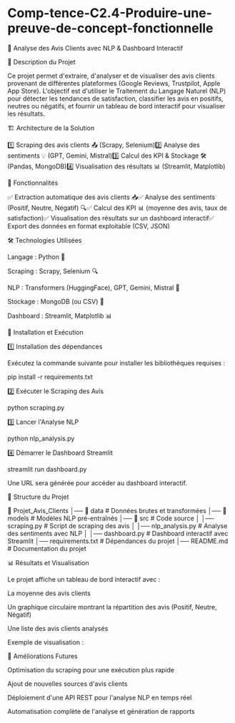 # Comp-tence-C2.4-Produire-une-preuve-de-concept-fonctionnelle


🚀 Analyse des Avis Clients avec NLP & Dashboard Interactif

📌 Description du Projet

Ce projet permet d'extraire, d'analyser et de visualiser des avis clients provenant de différentes plateformes (Google Reviews, Trustpilot, Apple App Store). L'objectif est d'utiliser le Traitement du Langage Naturel (NLP) pour détecter les tendances de satisfaction, classifier les avis en positifs, neutres ou négatifs, et fournir un tableau de bord interactif pour visualiser les résultats.

🏗️ Architecture de la Solution

1️⃣ Scraping des avis clients 📤 (Scrapy, Selenium)2️⃣ Analyse des sentiments 💡 (GPT, Gemini, Mistral)3️⃣ Calcul des KPI & Stockage 🛠️ (Pandas, MongoDB)4️⃣ Visualisation des résultats 📊 (Streamlit, Matplotlib)

🎯 Fonctionnalités

✅ Extraction automatique des avis clients 📥✅ Analyse des sentiments (Positif, Neutre, Négatif) 🔍✅ Calcul des KPI 📊 (moyenne des avis, taux de satisfaction)✅ Visualisation des résultats sur un dashboard interactif✅ Export des données en format exploitable (CSV, JSON)

🛠️ Technologies Utilisées

Langage : Python 🐍

Scraping : Scrapy, Selenium 🔍

NLP : Transformers (HuggingFace), GPT, Gemini, Mistral 🤖

Stockage : MongoDB (ou CSV) 💾

Dashboard : Streamlit, Matplotlib 📊

🔧 Installation et Exécution

1️⃣ Installation des dépendances

Exécutez la commande suivante pour installer les bibliothèques requises :

pip install -r requirements.txt

2️⃣ Exécuter le Scraping des Avis

python scraping.py

3️⃣ Lancer l'Analyse NLP

python nlp_analysis.py

4️⃣ Démarrer le Dashboard Streamlit

streamlit run dashboard.py

Une URL sera générée pour accéder au dashboard interactif.

📂 Structure du Projet

📁 Projet_Avis_Clients
│── 📂 data                 # Données brutes et transformées
│── 📂 models               # Modèles NLP pré-entraînés
│── 📂 src                  # Code source
│   │── scraping.py        # Script de scraping des avis
│   │── nlp_analysis.py    # Analyse des sentiments avec NLP
│   │── dashboard.py       # Dashboard interactif avec Streamlit
│── requirements.txt        # Dépendances du projet
│── README.md               # Documentation du projet

📊 Résultats et Visualisation

Le projet affiche un tableau de bord interactif avec :

La moyenne des avis clients

Un graphique circulaire montrant la répartition des avis (Positif, Neutre, Négatif)

Une liste des avis clients analysés

Exemple de visualisation :


🚀 Améliorations Futures

Optimisation du scraping pour une exécution plus rapide

Ajout de nouvelles sources d'avis clients

Déploiement d'une API REST pour l'analyse NLP en temps réel

Automatisation complète de l'analyse et génération de rapports

